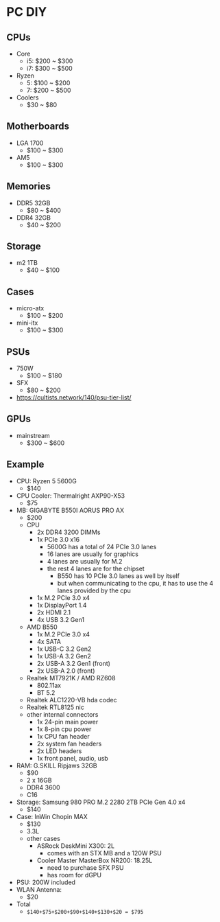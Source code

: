 PC DIY
======

## CPUs

- Core
  - i5: $200 ~ $300
  - i7: $300 ~ $500
- Ryzen
  - 5: $100 ~ $200
  - 7: $200 ~ $500
- Coolers
  - $30 ~ $80

## Motherboards

- LGA 1700
  - $100 ~ $300
- AM5
  - $100 ~ $300

## Memories

- DDR5 32GB
  - $80 ~ $400
- DDR4 32GB
  - $40 ~ $200

## Storage

- m2 1TB
  - $40 ~ $100

## Cases

- micro-atx
  - $100 ~ $200
- mini-itx
  - $100 ~ $300

## PSUs

- 750W
  - $100 ~ $180
- SFX
  - $80 ~ $200
- <https://cultists.network/140/psu-tier-list/>

## GPUs

- mainstream
  - $300 ~ $600

## Example

- CPU: Ryzen 5 5600G
  - $140
- CPU Cooler: Thermalright AXP90-X53
  - $75
- MB: GIGABYTE B550I AORUS PRO AX
  - $200
  - CPU
    - 2x DDR4 3200 DIMMs
    - 1x PCIe 3.0 x16
      - 5600G has a total of 24 PCIe 3.0 lanes
      - 16 lanes are usually for graphics
      - 4 lanes are usually for M.2
      - the rest 4 lanes are for the chipset
        - B550 has 10 PCIe 3.0 lanes as well by itself
        - but when communicating to the cpu, it has to use the 4 lanes
          provided by the cpu
    - 1x M.2 PCIe 3.0 x4
    - 1x DisplayPort 1.4
    - 2x HDMI 2.1
    - 4x USB 3.2 Gen1
  - AMD B550
    - 1x M.2 PCIe 3.0 x4
    - 4x SATA
    - 1x USB-C 3.2 Gen2
    - 1x USB-A 3.2 Gen2
    - 2x USB-A 3.2 Gen1 (front)
    - 2x USB-A 2.0 (front)
  - Realtek MT7921K / AMD RZ608
    - 802.11ax
    - BT 5.2
  - Realtek ALC1220-VB hda codec
  - Realtek RTL8125 nic
  - other internal connectors
    - 1x 24-pin main power
    - 1x 8-pin cpu power
    - 1x CPU fan header
    - 2x system fan headers
    - 2x LED headers
    - 1x front panel, audio, usb
- RAM: G.SKILL Ripjaws 32GB
  - $90
  - 2 x 16GB
  - DDR4 3600
  - C16
- Storage: Samsung 980 PRO M.2 2280 2TB PCIe Gen 4.0 x4
  - $140
- Case: InWin Chopin MAX
  - $130
  - 3.3L
  - other cases
    - ASRock DeskMini X300: 2L
      - comes with an STX MB and a 120W PSU
    - Cooler Master MasterBox NR200: 18.25L
      - need to purchase SFX PSU
      - has room for dGPU
- PSU: 200W included
- WLAN Antenna:
  - $20
- Total
  - `$140+$75+$200+$90+$140+$130+$20 = $795`
